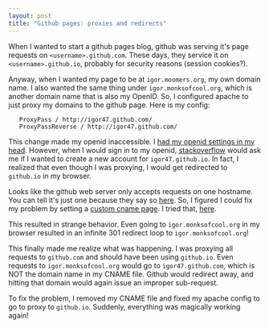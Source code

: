 ```yaml
---
layout: post
title: "Github pages: proxies and redirects"
---
```


When I wanted to start a github pages blog, github was serving it's page requests on `<username>.github.com`.
These days, they service it on `<username>.github.io`, probably for security reasons (session cookies?).

Anyway, when I wanted my page to be at `igor.moomers.org`, my own domain name.
I also wanted the same thing under `igor.monksofcool.org`, which is another domain name that is also my OpenID.
So, I configured apache to just proxy my domains to the github page.
Here is my config:

```nginx
   ProxyPass / http://igor47.github.com/
   ProxyPassReverse / http://igor47.github.com/
```

This change made my openid inaccessible.
I [had my openid settings in my head](https://github.com/igor47/igor47.github.com/commit/1b7b28605aa5b74e7f150e1a1a5e67f93b8d6138).
However, when I would sign in to my openid, [stackoverflow](http://stackoverflow.com/) would ask me if I wanted to create a new account for `igor47.github.io`.
In fact, I realized that even though I was proxying, I would get redirected to `github.io` in my browser.

Looks like the github web server only accepts requests on one hostname.
You can tell it's just one because they say so [here](https://help.github.com/articles/my-custom-domain-isn-t-working#multiple-domains-in-cname-file).
So, I figured I could fix my problem by setting a [custom cname page](https://help.github.com/articles/setting-up-a-custom-domain-with-pages).
I tried that, [here](https://github.com/igor47/igor47.github.com/commit/2d3ce308de32dd734d35633f32442db6759cec68).

This resulted in strange behavior.
Even going to `igor.monksofcool.org` in my browser resulted in an infinite 301 redirect loop to `igor.monksofcool.org`!

This finally made me realize what was happening.
I was proxying all requests to `github.com` and should have been using `github.io`.
Even requests to `igor.monksofcool.org` would go to `igor47.github.com`, which is NOT the domain name in my CNAME file.
Github would redirect away, and hitting that domain would again issue an improper sub-request.

To fix the problem, I removed my CNAME file and fixed my apache config to go to proxy to `github.io`.
Suddenly, everything was magically working again!
